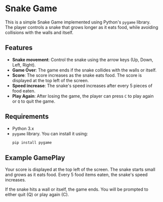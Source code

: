 # Snake Game

This is a simple Snake Game implemented using Python's `pygame` library. The player controls a snake that grows longer as it eats food, while avoiding collisions with the walls and itself.

## Features

- **Snake movement**: Control the snake using the arrow keys (Up, Down, Left, Right).
- **Game Over**: The game ends if the snake collides with the walls or itself.
- **Score**: The score increases as the snake eats food. The score is displayed at the top left of the screen.
- **Speed increase**: The snake's speed increases after every 5 pieces of food eaten.
- **Play Again**: After losing the game, the player can press `C` to play again or `Q` to quit the game.

## Requirements

- Python 3.x
- `pygame` library. You can install it using:
  ```bash
  pip install pygame
 ## Example GamePlay
Your score is displayed at the top left of the screen.
The snake starts small and grows as it eats food.
Every 5 food items eaten, the snake's speed increases.

If the snake hits a wall or itself, the game ends.
You will be prompted to either quit (Q) or play again (C).
